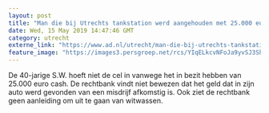 ```yaml
---
layout: post
title: "Man die bij Utrechts tankstation werd aangehouden met 25.000 euro in zijn auto hoeft cel niet in"
date: Wed, 15 May 2019 14:47:46 GMT
category: utrecht
externe_link: "https://www.ad.nl/utrecht/man-die-bij-utrechts-tankstation-werd-aangehouden-met-25-000-euro-in-zijn-auto-hoeft-cel-niet-in~a9307f65/"
feature_image: "https://images3.persgroep.net/rcs/YIqELkcvNFoJa9yvSJ3Shv6oxus/diocontent/146337088/_fitwidth/400/?appId=21791a8992982cd8da851550a453bd7f&quality=0.7"
---
```


De 40-jarige S.W. hoeft niet de cel in vanwege het in bezit hebben van 25.000 euro cash. De rechtbank vindt niet bewezen dat het geld dat in zijn auto werd gevonden van een misdrijf afkomstig is. Ook ziet de rechtbank geen aanleiding om uit te gaan van witwassen.
